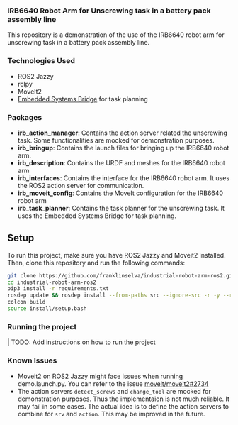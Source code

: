 ### IRB6640 Robot Arm for Unscrewing task in a battery pack assembly line

This repository is a demonstration of the use of the IRB6640 robot arm for unscrewing task in a battery pack assembly line.

### Technologies Used

 - ROS2 Jazzy
 - rclpy
 - MoveIt2
 - [Embedded Systems Bridge](https://github.com/aiplan4eu/embedded-systems-bridge) for task planning


### Packages

 - **irb_action_manager**: Contains the action server related the unscrewing task. Some functionalities are mocked for demonstration purposes.
 - **irb_bringup**: Contains the launch files for bringing up the IRB6640 robot arm.
 - **irb_description**: Contains the URDF and meshes for the IRB6640 robot arm
 - **irb_interfaces**: Contains the interface for the IRB6640 robot arm. It uses the ROS2 action server for communication.
 - **irb_moveit_config**: Contains the MoveIt configuration for the IRB6640 robot arm
 - **irb_task_planner**: Contains the task planner for the unscrewing task. It uses the Embedded Systems Bridge for task planning.


## Setup

To run this project, make sure you have ROS2 Jazzy and Moveit2 installed. Then, clone this repository and run the following commands:

```bash
git clone https://github.com/franklinselva/industrial-robot-arm-ros2.git
cd industrial-robot-arm-ros2
pip3 install -r requirements.txt
rosdep update && rosdep install --from-paths src --ignore-src -r -y --rosdistro $ROS_DISTRO
colcon build
source install/setup.bash
```

### Running the project

| TODO: Add instructions on how to run the project


### Known Issues

 - Moveit2 on ROS2 Jazzy might face issues when running demo.launch.py. You can refer to the issue [moveit/moveit2#2734](https://github.com/moveit/moveit2/issues/2734)
 - The action servers `detect_screws` and `change_tool` are mocked for demonstration purposes. Thus the implementaion is not much reliable. It may fail in some cases. The actual idea is to define the action servers to combine for `srv` and `action`. This may be improved in the future.

